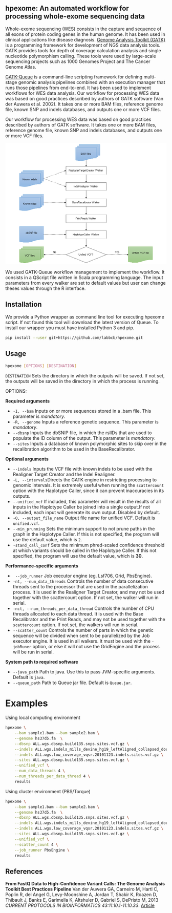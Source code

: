 ## hpexome: An automated workflow for processing whole-exome sequencing data

Whole-exome sequencing (WES) consists in the capture and sequence of all exons of protein coding genes in the human genome. It has been used in clinical applications like disease diagnosis. [Genome Analysis Toolkit (GATK)](https://software.broadinstitute.org/gatk/) is a programming framework for development of NGS data analysis tools. GATK provides tools for depth of coverage calculation analysis and single nucleotide polymorphism calling. These tools were used by large-scale sequencing projects such as 1000 Genomes Project and The Cancer Genome Atlas.

[GATK-Queue](http://gatkforums.broadinstitute.org/gatk/discussion/1306/overview-of-queue) is a command-line scripting framework for defining multi-stage genomic analysis pipelines combined with an execution manager that runs those pipelines from end-to-end. It has been used to implement workflows for WES data analysis. Our workflow for processing WES data was based on good practices described by authors of GATK software (Van der Auwera et al. 2002). It takes one or more BAM files, reference genome file, known SNP and indels databases, and outputs one or more VCF files.

Our workflow for processing WES data was based on good practices described by authors of GATK software. It takes one or more BAM files, reference genome file, known SNP and indels databases, and outputs one or more VCF files.

![Workflow for processing WES data](hpexome_workflow.png)

We used GATK-Queue workflow management to implement the workflow. It consists in a QScript file written in Scala programming language. The input parameters from every walker are set to default values but user can change theses values through the R interface.

## Installation

We provide a Python wrapper as command line tool for executing hpexome script. If not found this tool will download the latest version of Queue. To install our wrapper you must have installed Python 3 and pip.

``` bash
pip install --user git+https://github.com/labbcb/hpexome.git
```

## Usage

``` bash
hpexome [OPTIONS] [DESTINATION]
```

`DESTINATION` Sets the directory in which the outputs will be saved. If not set, the outputs will be saved in the directory in which the process is running.

OPTIONS:

__Required arguments__

- `-I, --bam` Inputs on or more sequences stored in a .bam file. This parameter is _mandatory_.
- `-R, --genome` Inputs a reference genetic sequence. This parameter is _mandatory_.
- `--dbsnp` Inputs the dbSNIP file, in which the rslIDs that are used to populate the ID column of the output. This parameter is _mandatory_.
- `--sites` Inputs a database of known polymorphic sites to skip over in the recalibration algorithm to be used in the BaseRecalibrator.

__Optional arguments__

- `--indels` Inputs the VCF file with known indels to be used with the Realigner Target Creator and the Indel Realigner.
- `-L, --intervals`Directs the GATK engine in restricting processing to genomic intervals. It is extremely useful when running the `scattercount` option with the Haplotype Caller, since it can prevent inaccuracies in its outputs.
- `--unified_vcf` If included, this parameter will result in the results of all inputs in the Haplotype Caller be joined into a single output.If not included, each input will generate its own output. Disabled by default.
- `-O, --output_file_name` Output file name for unified VCF. Default is `unified.vcf`.
- `--min_prunning` Sets the minimum support to not prune paths in the graph in the Haplotype Caller. If this is not specified, the program will use the default value, which is `2`.
- `-stand_call_conf` Sets the minimum phred-scaled confidence threshold at which variants should be called in the Haplotype Caller. If this not specified, the program will use the default value, which is __30__.

__Performance-specific arguments__

- ` --job_runner` Job executor engine (eg. Lsf706, Grid, PbsEngine).
- `-nt, --num_data_threads` Controls the number of data consecutive threads sent to the processor that are used in the parallelization process. It is used in the Realigner Target Creator, and may not be used together with the scattercount option. If not set, the walker will run in serial.
- `-nct, --num_threads_per_data_thread` Controls the number of CPU threads allocated to each data thread. It is used with the Base Recalibrator and the Print Reads, and may not be used together with the `scattercount` option. If not set, the walkers will run in serial.
- `--scatter_count` Controls the number of parts in which the genetic sequence will be divided when sent to be parallelized by the Job executor engine. It  is used in all walkers. It must be used with the `-jobRuner`  option, or else it will not use the GridEngine and the process will be run in serial.

__System path to required software__

- `--java_path` Path to java. Use this to pass JVM-specific arguments. Default is `java`.
- `--queue_path` Path to Queue jar file. Default is `Queue.jar`.

# Examples

Using local computing environment

``` bash
hpexome \
	--bam sample1.bam --bam sample2.bam \
    --genome hs37d5.fa  \
    --dbsnp ALL.wgs.dbsnp.build135.snps.sites.vcf.gz \
    --indels ALL.wgs.indels_mills_devine_hg19_leftAligned_collapsed_double_hit.indels.sites.vcf.gz \
    --indels ALL.wgs.low_coverage_vqsr.20101123.indels.sites.vcf.gz \
    --sites ALL.wgs.dbsnp.build135.snps.sites.vcf.gz \
    --unified_vcf \
    --num_data_threads 4 \
    --num_threads_per_data_thread 4 \
    results
```

Using cluster environment (PBS/Torque)

``` bash
hpexome \
	--bam sample1.bam --bam sample2.bam \
    --genome hs37d5.fa  \
    --dbsnp ALL.wgs.dbsnp.build135.snps.sites.vcf.gz \
    --indels ALL.wgs.indels_mills_devine_hg19_leftAligned_collapsed_double_hit.indels.sites.vcf.gz \
    --indels ALL.wgs.low_coverage_vqsr.20101123.indels.sites.vcf.gz \
    --sites ALL.wgs.dbsnp.build135.snps.sites.vcf.gz \
    --unified_vcf \
    --scatter_count 4 \
    --job_runner PbsEngine \
    results
```

## References

__From FastQ Data to High-Confidence Variant Calls: The Genome Analysis Toolkit Best Practices Pipeline__ Van der Auwera GA, Carneiro M, Hartl C, Poplin R, del Angel G, Levy-Moonshine A, Jordan T, Shakir K, Roazen D, Thibault J, Banks E, Garimella K, Altshuler D, Gabriel S, DePristo M, 2013 _CURRENT PROTOCOLS IN BIOINFORMATICS 43:11.10.1-11.10.33_. [Article](http://dx.doi.org/10.1002/0471250953.bi1110s43)
